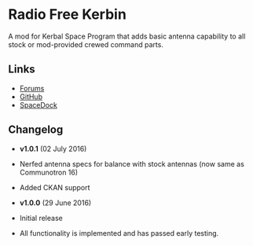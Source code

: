 # Radio Free Kerbin
A mod for Kerbal Space Program that adds basic antenna capability to all stock or mod-provided crewed command parts.

## Links

- [Forums](http://forum.kerbalspaceprogram.com/index.php?/topic/142941-113-mm-radio-free-kerbin-v101-01-jul-2016-data-transmission-for-crewed-command-parts/)
- [GitHub](https://github.com/benjwgarner/RadioFreeKerbin)
- [SpaceDock](http://spacedock.info/mod/818/Radio%20Free%20Kerbin)

## Changelog

- **v1.0.1** (02 July 2016)
 - Nerfed antenna specs for balance with stock antennas (now same as Communotron 16)
 - Added CKAN support


- **v1.0.0** (29 June 2016)
 - Initial release
 - All functionality is implemented and has passed early testing.
 